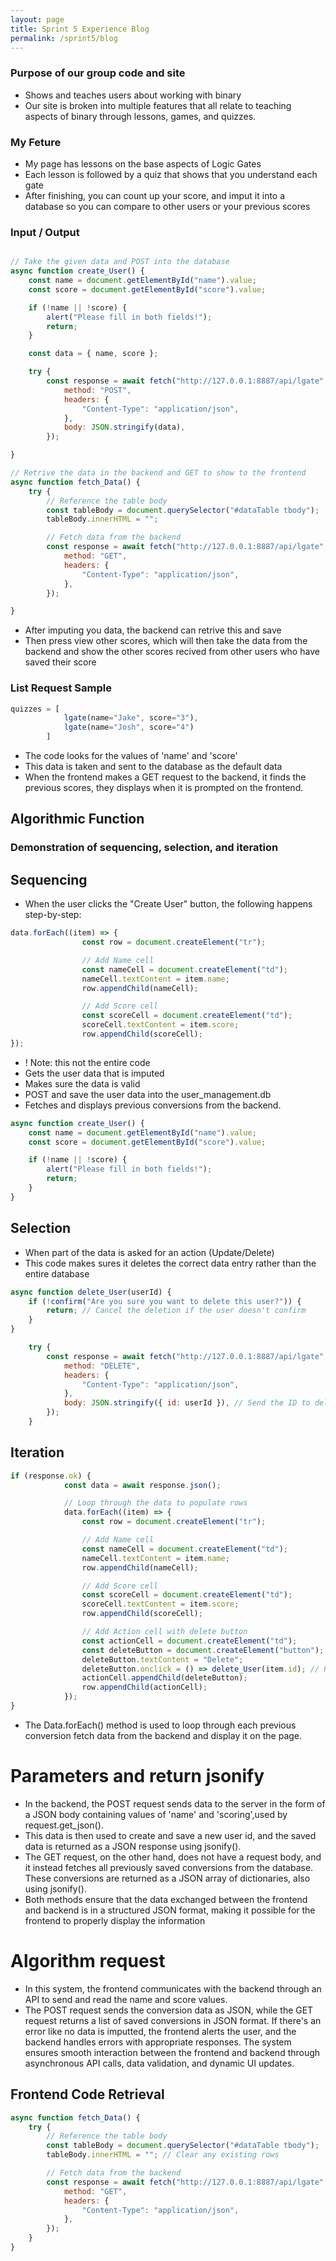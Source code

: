 ```yaml
---
layout: page
title: Sprint 5 Experience Blog
permalink: /sprint5/blog
---
```



### Purpose of our group code and site 

- Shows and teaches users about working with binary
- Our site is broken into multiple features that all relate to teaching aspects of binary through lessons, games, and quizzes.

### My Feture

- My page has lessons on the base aspects of Logic Gates
- Each lesson is followed by a quiz that shows that you understand each gate
- After finishing, you can count up your score, and imput it into a database so you can compare to other users or your previous scores

### Input / Output

```javascript

// Take the given data and POST into the database
async function create_User() {
    const name = document.getElementById("name").value;
    const score = document.getElementById("score").value;

    if (!name || !score) {
        alert("Please fill in both fields!");
        return;
    }

    const data = { name, score };

    try {
        const response = await fetch("http://127.0.0.1:8887/api/lgate", {
            method: "POST",
            headers: {
                "Content-Type": "application/json",
            },
            body: JSON.stringify(data),
        });

}
```

```javascript
// Retrive the data in the backend and GET to show to the frontend
async function fetch_Data() {
    try {
        // Reference the table body
        const tableBody = document.querySelector("#dataTable tbody");
        tableBody.innerHTML = "";

        // Fetch data from the backend
        const response = await fetch("http://127.0.0.1:8887/api/lgate", {
            method: "GET",
            headers: {
                "Content-Type": "application/json",
            },
        });

}
```

- After imputing you data, the backend can retrive this and save
- Then press view other scores, which will then take the data from the backend and show the other scores recived from other users who have saved their score


### List Request Sample

```javascript
quizzes = [
            lgate(name="Jake", score="3"),
            lgate(name="Josh", score="4")
        ]
```

- The code looks for the values of 'name' and 'score'
- This data is taken and sent to the database as the default data
- When the frontend makes a GET request to the backend, it finds the previous scores, they displays when it is prompted on the frontend. 

## Algorithmic Function 

### Demonstration of sequencing, selection, and iteration 

## Sequencing

- When the user clicks the "Create User" button, the following happens step-by-step:

```javascript
data.forEach((item) => {
                const row = document.createElement("tr");

                // Add Name cell
                const nameCell = document.createElement("td");
                nameCell.textContent = item.name;
                row.appendChild(nameCell);

                // Add Score cell
                const scoreCell = document.createElement("td");
                scoreCell.textContent = item.score;
                row.appendChild(scoreCell);
});
```
- ! Note: this not the entire code
- Gets the user data that is imputed
- Makes sure the data is valid
- POST and save the user data into the user_management.db
- Fetches and displays previous conversions from the backend.

```javascript
async function create_User() {
    const name = document.getElementById("name").value;
    const score = document.getElementById("score").value;

    if (!name || !score) {
        alert("Please fill in both fields!");
        return;
    }
}
```

## Selection

- When part of the data is asked for an action (Update/Delete) 
- This code makes sures it deletes the correct data entry rather than the entire database

```javascript
async function delete_User(userId) {
    if (!confirm("Are you sure you want to delete this user?")) {
        return; // Cancel the deletion if the user doesn't confirm
    }
}

    try {
        const response = await fetch("http://127.0.0.1:8887/api/lgate", {
            method: "DELETE",
            headers: {
                "Content-Type": "application/json",
            },
            body: JSON.stringify({ id: userId }), // Send the ID to delete
        });
    }
```

## Iteration

```javascript
if (response.ok) {
            const data = await response.json();

            // Loop through the data to populate rows
            data.forEach((item) => {
                const row = document.createElement("tr");

                // Add Name cell
                const nameCell = document.createElement("td");
                nameCell.textContent = item.name;
                row.appendChild(nameCell);

                // Add Score cell
                const scoreCell = document.createElement("td");
                scoreCell.textContent = item.score;
                row.appendChild(scoreCell);

                // Add Action cell with delete button
                const actionCell = document.createElement("td");
                const deleteButton = document.createElement("button");
                deleteButton.textContent = "Delete";
                deleteButton.onclick = () => delete_User(item.id); // Pass the ID to the delete function
                actionCell.appendChild(deleteButton);
                row.appendChild(actionCell);
            });
}
```

- The Data.forEach() method is used to loop through each previous conversion fetch data from the backend and display it on the page.

# Parameters and return jsonify 

- In the backend, the POST request sends data to the server in the form of a JSON body containing values of 'name' and 'scoring',used by request.get_json(). 
- This data is then used to create and save a new user id, and the saved data is returned as a JSON response using jsonify(). 
- The GET request, on the other hand, does not have a request body, and it instead fetches all previously saved conversions from the database. These conversions are returned as a JSON array of dictionaries, also using jsonify(). 
- Both methods ensure that the data exchanged between the frontend and backend is in a structured JSON format, making it possible for the frontend to properly display the information

# Algorithm request

- In this system, the frontend communicates with the backend through an API to send and read the name and score values. 
- The POST request sends the conversion data as JSON, while the GET request returns a list of saved conversions in JSON format. If there's an error like no data is imputted, the frontend alerts the user, and the backend handles errors with appropriate responses. The system ensures smooth interaction between the frontend and backend through asynchronous API calls, data validation, and dynamic UI updates.

## Frontend Code Retrieval

```javascript
async function fetch_Data() {
    try {
        // Reference the table body
        const tableBody = document.querySelector("#dataTable tbody");
        tableBody.innerHTML = ""; // Clear any existing rows

        // Fetch data from the backend
        const response = await fetch("http://127.0.0.1:8887/api/lgate", {
            method: "GET",
            headers: {
                "Content-Type": "application/json",
            },
        });
    }
}
```
